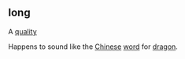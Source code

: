 ## long

A [quality](quality.md) 

Happens to sound like the [Chinese](china.md) [word](word.md) for [dragon](dragon.md).  
